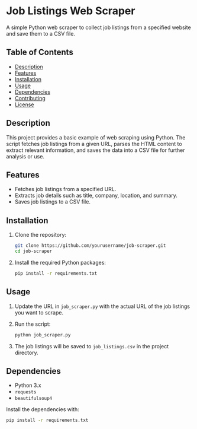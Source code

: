 # Job Listings Web Scraper

A simple Python web scraper to collect job listings from a specified website and save them to a CSV file.

## Table of Contents
- [Description](#description)
- [Features](#features)
- [Installation](#installation)
- [Usage](#usage)
- [Dependencies](#dependencies)
- [Contributing](#contributing)
- [License](#license)

## Description

This project provides a basic example of web scraping using Python. The script fetches job listings from a given URL, parses the HTML content to extract relevant information, and saves the data into a CSV file for further analysis or use.

## Features
- Fetches job listings from a specified URL.
- Extracts job details such as title, company, location, and summary.
- Saves job listings to a CSV file.

## Installation

1. Clone the repository:
    ```bash
    git clone https://github.com/yourusername/job-scraper.git
    cd job-scraper
    ```

2. Install the required Python packages:
    ```bash
    pip install -r requirements.txt
    ```

## Usage

1. Update the URL in `job_scraper.py` with the actual URL of the job listings you want to scrape.

2. Run the script:
    ```bash
    python job_scraper.py
    ```

3. The job listings will be saved to `job_listings.csv` in the project directory.

## Dependencies

- Python 3.x
- `requests`
- `beautifulsoup4`

Install the dependencies with:
```bash
pip install -r requirements.txt
